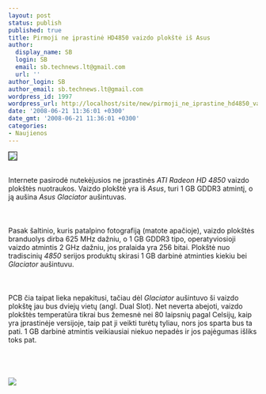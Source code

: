 ```yaml
---
layout: post
status: publish
published: true
title: Pirmoji ne įprastinė HD4850 vaizdo plokštė iš Asus
author:
  display_name: SB
  login: SB
  email: sb.technews.lt@gmail.com
  url: ''
author_login: SB
author_email: sb.technews.lt@gmail.com
wordpress_id: 1997
wordpress_url: http://localhost/site/new/pirmoji_ne_iprastine_hd4850_vaizdo_plokste_is_asus/
date: '2008-06-21 11:36:01 +0300'
date_gmt: '2008-06-21 11:36:01 +0300'
categories:
- Naujienos
---
```

<div class="imgright"><img src="http://tbn0.google.com/images?q=tbn:LXJvWWitvJmXHM:http://www.lkitservice.dkhttp://technews.lt/userfiles/image/Asus%2520logo.jpg" border="1"></div>
<p><br>Internete pasirodė nutekėjusios ne įprastinės <i>ATI Radeon HD 4850</i> vaizdo plokštės nuotraukos. Vaizdo plokštė yra iš <i>Asus</i>, turi 1 GB GDDR3 atmintį, o ją aušina <i>Asus Glaciator</i> aušintuvas.<br />
<br><br />
<br>Pasak šaltinio, kuris patalpino fotografiją (matote apačioje), vaizdo plokštės branduolys dirba 625 MHz dažniu, o 1 GB GDDR3 tipo, operatyviosioji vaizdo atmintis 2 GHz dažniu, jos pralaida yra 256 bitai. Plokštė nuo tradiscinių <i>4850</i> serijos produktų skirasi 1 GB darbinė atminties kiekiu bei <i>Glaciator</i> aušintuvu.<br />
<br><br />
<br>PCB čia taipat lieka nepakitusi, tačiau dėl <i>Glaciator</i> aušintuvo ši vaizdo plokštę jau bus dviejų vietų (angl. Dual Slot). Net neverta abejoti, vaizdo plokštės temperatūra tikrai bus žemesnė nei 80 laipsnių pagal Celsijų, kaip yra įprastinėje versijoje, taip pat ji veikti turėtų tyliau, nors jos sparta bus ta pati. 1 GB darbinė atmintis veikiausiai niekuo nepadės ir jos pajėgumas išliks toks pat.<br />
<br><br />
<br><br><img src="http://img95.imageshack.us/img95/1637/asushd4850a1gbdhfx57fu4qp8.jpg"><br><br />
<br><br />
<br><br />
<br><br />
<br><br />
<br><br />
<br><br />
<br></p>
